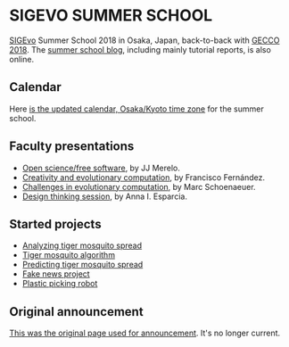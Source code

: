 # SIGEVO     SUMMER     SCHOOL

[SIGEvo](https://sigevo.org) Summer School 2018 in Osaka, Japan, back-to-back with
[GECCO 2018](http://gecco-2018.sigevo.org/). The [summer school blog](https://sigevosummerschool.wordpress.com/), including mainly tutorial reports, is also online.

## Calendar

Here [is the updated calendar, Osaka/Kyoto time zone](https://calendar.google.com/calendar?cid=aXBtbGhiMGUyMmJvYWU4N3RqdTBxOGNscXNAZ3JvdXAuY2FsZW5kYXIuZ29vZ2xlLmNvbQ) for the summer school.

## Faculty presentations

* [Open science/free software](https://jj.github.io/s3-open-science/#/), by JJ Merelo.
* [Creativity and evolutionary computation](https://www.slideshare.net/fcofdez/s3-tutorial-creativity?utm_source=slideshow02&utm_medium=ssemail&utm_campaign=share_slideshow), by Francisco Fernández.
* [Challenges in evolutionary computation](https://drive.google.com/file/d/1pfGsYdSlMgr5J8IxEJhZY3MeBjLJRO-O/view), by Marc Schoenaeuer.
* [Design thinking session](https://www.slideshare.net/slideshow/embed_code/key/kYBUmzGCyuj5I), by Anna I. Esparcia.

## Started projects

* [Analyzing tiger mosquito spread](https://github.com/sigevo-summer-school-2018/Analyzing-tiger-mosquito-disease-spread)
* [Tiger mosquito algorithm](https://github.com/sigevo-summer-school-2018/tiger-mosquito-algorithm)
* [Predicting tiger mosquito spread](https://github.com/sigevo-summer-school-2018/tigers)
* [Fake news project](https://github.com/sigevo-summer-school-2018/fake-news-project)
* [Plastic picking robot](https://github.com/sigevo-summer-school-2018/plastic-picking-robot-algorithm)

## Original announcement

[This was the original page used for announcement](announcement.md). It's no longer current.
